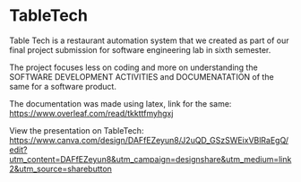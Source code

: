 # TableTech
Table Tech is a restaurant automation system that we created as part of our final project submission for software engineering lab in sixth semester. 

The project focuses less on coding and more on understanding the SOFTWARE DEVELOPMENT ACTIVITIES and DOCUMENATATION of the same for a software product.

The documentation was made using latex, link for the same:
https://www.overleaf.com/read/tkkttfmyhgxj

View the presentation on TableTech:
https://www.canva.com/design/DAFfEZeyun8/J2uQD_GSzSWEixVBlRaEgQ/edit?utm_content=DAFfEZeyun8&utm_campaign=designshare&utm_medium=link2&utm_source=sharebutton
